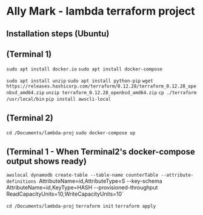 # Ally Mark - lambda terraform project

## Installation steps (Ubuntu)
## (Terminal 1)
`sudo apt install docker.io`
`sudo apt install docker-compose`

`sudo apt install unzip`
`sudo apt install python-pip`
`wget https://releases.hashicorp.com/terraform/0.12.28/terraform_0.12.28_openbsd_amd64.zip`
`unzip terraform_0.12.28_openbsd_amd64.zip`
`cp ./terraform /usr/local/bin`
`pip install awscli-local`

## (Terminal 2)
`cd /Documents/lambda-proj`
`sudo docker-compose up`

## (Terminal 1 - When Terminal2's docker-compose output shows ready)
`awslocal dynamodb create-table --table-name counterTable --attribute-definitions `AttributeName=id,AttributeType=S --key-schema AttributeName=id,KeyType=HASH --provisioned-throughput ReadCapacityUnits=10,WriteCapacityUnits=10`

`cd /Documents/lambda-proj`
`terraform init`
`terraform apply`
